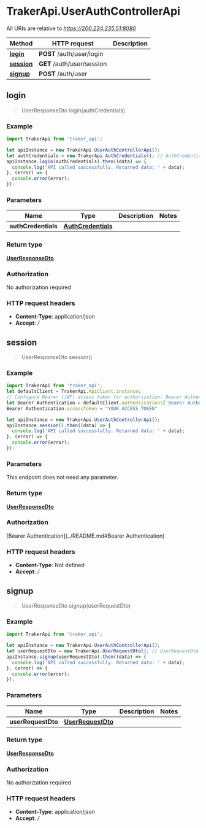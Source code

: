 # TrakerApi.UserAuthControllerApi

All URIs are relative to *https://200.234.235.51:8080*

Method | HTTP request | Description
------------- | ------------- | -------------
[**login**](UserAuthControllerApi.md#login) | **POST** /auth/user/login | 
[**session**](UserAuthControllerApi.md#session) | **GET** /auth/user/session | 
[**signup**](UserAuthControllerApi.md#signup) | **POST** /auth/user | 



## login

> UserResponseDto login(authCredentials)



### Example

```javascript
import TrakerApi from 'traker_api';

let apiInstance = new TrakerApi.UserAuthControllerApi();
let authCredentials = new TrakerApi.AuthCredentials(); // AuthCredentials | 
apiInstance.login(authCredentials).then((data) => {
  console.log('API called successfully. Returned data: ' + data);
}, (error) => {
  console.error(error);
});

```

### Parameters


Name | Type | Description  | Notes
------------- | ------------- | ------------- | -------------
 **authCredentials** | [**AuthCredentials**](AuthCredentials.md)|  | 

### Return type

[**UserResponseDto**](UserResponseDto.md)

### Authorization

No authorization required

### HTTP request headers

- **Content-Type**: application/json
- **Accept**: */*


## session

> UserResponseDto session()



### Example

```javascript
import TrakerApi from 'traker_api';
let defaultClient = TrakerApi.ApiClient.instance;
// Configure Bearer (JWT) access token for authorization: Bearer Authentication
let Bearer Authentication = defaultClient.authentications['Bearer Authentication'];
Bearer Authentication.accessToken = "YOUR ACCESS TOKEN"

let apiInstance = new TrakerApi.UserAuthControllerApi();
apiInstance.session().then((data) => {
  console.log('API called successfully. Returned data: ' + data);
}, (error) => {
  console.error(error);
});

```

### Parameters

This endpoint does not need any parameter.

### Return type

[**UserResponseDto**](UserResponseDto.md)

### Authorization

[Bearer Authentication](../README.md#Bearer Authentication)

### HTTP request headers

- **Content-Type**: Not defined
- **Accept**: */*


## signup

> UserResponseDto signup(userRequestDto)



### Example

```javascript
import TrakerApi from 'traker_api';

let apiInstance = new TrakerApi.UserAuthControllerApi();
let userRequestDto = new TrakerApi.UserRequestDto(); // UserRequestDto | 
apiInstance.signup(userRequestDto).then((data) => {
  console.log('API called successfully. Returned data: ' + data);
}, (error) => {
  console.error(error);
});

```

### Parameters


Name | Type | Description  | Notes
------------- | ------------- | ------------- | -------------
 **userRequestDto** | [**UserRequestDto**](UserRequestDto.md)|  | 

### Return type

[**UserResponseDto**](UserResponseDto.md)

### Authorization

No authorization required

### HTTP request headers

- **Content-Type**: application/json
- **Accept**: */*

